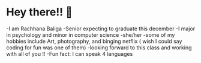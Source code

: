 # Hey there!! 👋

<!--
**RachhanaBaliga/RachhanaBaliga** is a ✨ _special_ ✨ repository because its `README.md` (this file) appears on your GitHub profile.

Here are some ideas to get you started:

- 🔭 I’m currently working on ...
- 🌱 I’m currently learning ...
- 👯 I’m looking to collaborate on ...
- 🤔 I’m looking for help with ...
- 💬 Ask me about ...
- 📫 How to reach me: ...
- 😄 Pronouns: ...
- ⚡ Fun fact: ...
-->

-I am Rachhana Baliga
-Senior expecting to graduate this december
-I major in psychology and minor in computer science
-she/her
-some of my hobbies include Art, photography, and binging netflix ( wish I could say coding for fun was one of them)
-looking forward to this class and working with all of you !!
-Fun fact: I can speak 4 languages
